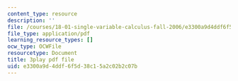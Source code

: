 ```yaml
---
content_type: resource
description: ''
file: /courses/18-01-single-variable-calculus-fall-2006/e3300a9d4ddf6f5d38c15a2c02b2c07b_-MI0b4h3rS0.pdf
file_type: application/pdf
learning_resource_types: []
ocw_type: OCWFile
resourcetype: Document
title: 3play pdf file
uid: e3300a9d-4ddf-6f5d-38c1-5a2c02b2c07b
---
```

